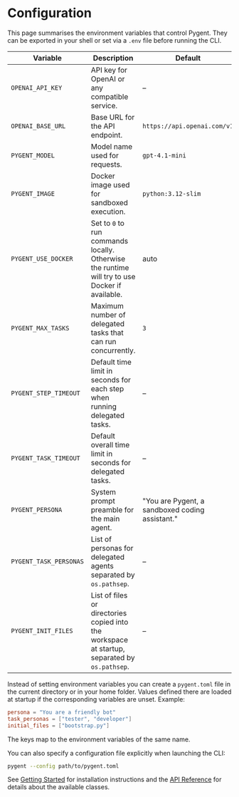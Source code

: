# Configuration

This page summarises the environment variables that control Pygent.  They can be
exported in your shell or set via a `.env` file before running the CLI.

| Variable | Description | Default |
| --- | --- | --- |
| `OPENAI_API_KEY` | API key for OpenAI or any compatible service. | – |
| `OPENAI_BASE_URL` | Base URL for the API endpoint. | `https://api.openai.com/v1` |
| `PYGENT_MODEL` | Model name used for requests. | `gpt-4.1-mini` |
| `PYGENT_IMAGE` | Docker image used for sandboxed execution. | `python:3.12-slim` |
| `PYGENT_USE_DOCKER` | Set to `0` to run commands locally. Otherwise the runtime will try to use Docker if available. | auto |
| `PYGENT_MAX_TASKS` | Maximum number of delegated tasks that can run concurrently. | `3` |
| `PYGENT_STEP_TIMEOUT` | Default time limit in seconds for each step when running delegated tasks. | – |
| `PYGENT_TASK_TIMEOUT` | Default overall time limit in seconds for delegated tasks. | – |
| `PYGENT_PERSONA` | System prompt preamble for the main agent. | "You are Pygent, a sandboxed coding assistant." |
| `PYGENT_TASK_PERSONAS` | List of personas for delegated agents separated by `os.pathsep`. | – |
| `PYGENT_INIT_FILES` | List of files or directories copied into the workspace at startup, separated by `os.pathsep`. | – |

Instead of setting environment variables you can create a `pygent.toml` file in
the current directory or in your home folder. Values defined there are loaded at
startup if the corresponding variables are unset. Example:

```toml
persona = "You are a friendly bot"
task_personas = ["tester", "developer"]
initial_files = ["bootstrap.py"]
```

The keys map to the environment variables of the same name.

You can also specify a configuration file explicitly when launching the CLI:

```bash
pygent --config path/to/pygent.toml
```


See [Getting Started](getting-started.md) for installation instructions and the
[API Reference](api-reference.md) for details about the available classes.
